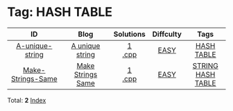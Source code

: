 
# Tag: HASH TABLE
| ID | Blog | Solutions | Diffculty | Tags |
|:----:|:----:|:-------:|:----:|:----:|
| [A-unique-string](https://binarysearch.com/problems/A-unique-string) | [A unique string](https://helloacm.com/how-to-check-if-a-given-string-has-unique-characters/) | [1](https://github.com/DoctorLai/ACM/tree/master/binarysearch/A-unique-string)<br/>[.cpp](https://github.com/DoctorLai/ACM/blob/master/binarysearch/.cpp.md)<BR/> | [EASY](https://github.com/DoctorLai/ACM/blob/master/binarysearch/EASY.md) | [HASH TABLE](https://github.com/DoctorLai/ACM/blob/master/binarysearch/HASH%20TABLE.md)<BR/> |
| [Make-Strings-Same](https://binarysearch.com/problems/Make-Strings-Same) | [Make Strings Same](https://helloacm.com/can-we-make-strings-same-by-unlimited-number-of-swaps/) | [1](https://github.com/DoctorLai/ACM/tree/master/binarysearch/Make-Strings-Same)<br/>[.cpp](https://github.com/DoctorLai/ACM/blob/master/binarysearch/.cpp.md)<BR/> | [EASY](https://github.com/DoctorLai/ACM/blob/master/binarysearch/EASY.md) | [STRING](https://github.com/DoctorLai/ACM/blob/master/binarysearch/STRING.md)<BR/>[HASH TABLE](https://github.com/DoctorLai/ACM/blob/master/binarysearch/HASH%20TABLE.md)<BR/> |

Total: **2**
[Index](https://github.com/DoctorLai/ACM/blob/master/binarysearch/README.md)